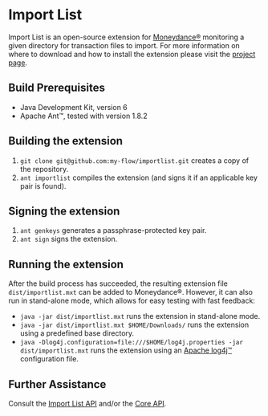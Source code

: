 Import List
===========

Import List is an open-source extension for [Moneydance®](http://www.moneydance.com) monitoring a given directory for transaction files to import. For more information on where to download and how to install the extension please visit the [project page](http://my-flow.github.com/importlist/).

Build Prerequisites
-------------------
*	Java Development Kit, version 6
*	Apache Ant™, tested with version 1.8.2

Building the extension
----------------------
1.	`git clone git@github.com:my-flow/importlist.git` creates a copy of the repository.
2.	`ant importlist` compiles the extension (and signs it if an applicable key pair is found).

Signing the extension
---------------------
1.	`ant genkeys` generates a passphrase-protected key pair.
2.	`ant sign` signs the extension.

Running the extension
---------------------
After the build process has succeeded, the resulting extension file `dist/importlist.mxt` can be added to Moneydance®. However, it can also run in stand-alone mode, which allows for easy testing with fast feedback:

*	`java -jar dist/importlist.mxt` runs the extension in stand-alone mode.
*	`java -jar dist/importlist.mxt $HOME/Downloads/` runs the extension using a predefined base directory.
*	`java -Dlog4j.configuration=file:///$HOME/log4j.properties -jar dist/importlist.mxt` runs the extension using an [Apache log4j™](http://logging.apache.org/log4j/) configuration file.

Further Assistance
------------------
Consult the [Import List API](http://my-flow.github.com/importlist/docs/api/index.html) and/or the [Core API](http://www.moneydance.com/dev/apidoc/index.html).
